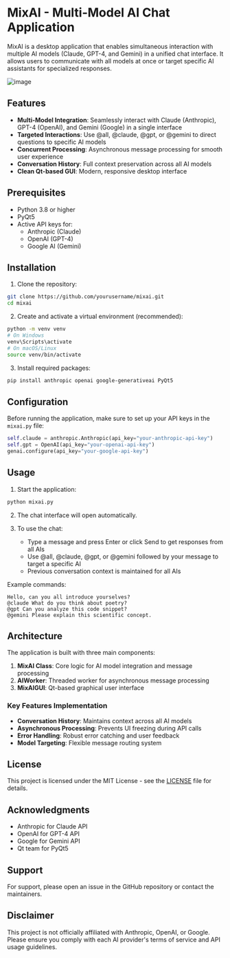# MixAI - Multi-Model AI Chat Application

MixAI is a desktop application that enables simultaneous interaction with multiple AI models (Claude, GPT-4, and Gemini) in a unified chat interface. It allows users to communicate with all models at once or target specific AI assistants for specialized responses.

![image](https://github.com/user-attachments/assets/95253582-7385-493c-84fe-1bf6562151c6)


## Features

- **Multi-Model Integration**: Seamlessly interact with Claude (Anthropic), GPT-4 (OpenAI), and Gemini (Google) in a single interface
- **Targeted Interactions**: Use @all, @claude, @gpt, or @gemini to direct questions to specific AI models
- **Concurrent Processing**: Asynchronous message processing for smooth user experience
- **Conversation History**: Full context preservation across all AI models
- **Clean Qt-based GUI**: Modern, responsive desktop interface

## Prerequisites

- Python 3.8 or higher
- PyQt5
- Active API keys for:
  - Anthropic (Claude)
  - OpenAI (GPT-4)
  - Google AI (Gemini)

## Installation

1. Clone the repository:
```bash
git clone https://github.com/yourusername/mixai.git
cd mixai
```

2. Create and activate a virtual environment (recommended):
```bash
python -m venv venv
# On Windows
venv\Scripts\activate
# On macOS/Linux
source venv/bin/activate
```

3. Install required packages:
```bash
pip install anthropic openai google-generativeai PyQt5
```

## Configuration

Before running the application, make sure to set up your API keys in the `mixai.py` file:

```python
self.claude = anthropic.Anthropic(api_key="your-anthropic-api-key")
self.gpt = OpenAI(api_key="your-openai-api-key")
genai.configure(api_key="your-google-api-key")
```

## Usage

1. Start the application:
```bash
python mixai.py
```

2. The chat interface will open automatically.

3. To use the chat:
   - Type a message and press Enter or click Send to get responses from all AIs
   - Use @all, @claude, @gpt, or @gemini followed by your message to target a specific AI
   - Previous conversation context is maintained for all AIs

Example commands:
```
Hello, can you all introduce yourselves?
@claude What do you think about poetry?
@gpt Can you analyze this code snippet?
@gemini Please explain this scientific concept.
```

## Architecture

The application is built with three main components:

1. **MixAI Class**: Core logic for AI model integration and message processing
2. **AIWorker**: Threaded worker for asynchronous message processing
3. **MixAIGUI**: Qt-based graphical user interface

### Key Features Implementation

- **Conversation History**: Maintains context across all AI models
- **Asynchronous Processing**: Prevents UI freezing during API calls
- **Error Handling**: Robust error catching and user feedback
- **Model Targeting**: Flexible message routing system


## License

This project is licensed under the MIT License - see the [LICENSE](LICENSE) file for details.

## Acknowledgments

- Anthropic for Claude API
- OpenAI for GPT-4 API
- Google for Gemini API
- Qt team for PyQt5

## Support

For support, please open an issue in the GitHub repository or contact the maintainers.

## Disclaimer

This project is not officially affiliated with Anthropic, OpenAI, or Google. Please ensure you comply with each AI provider's terms of service and API usage guidelines.
